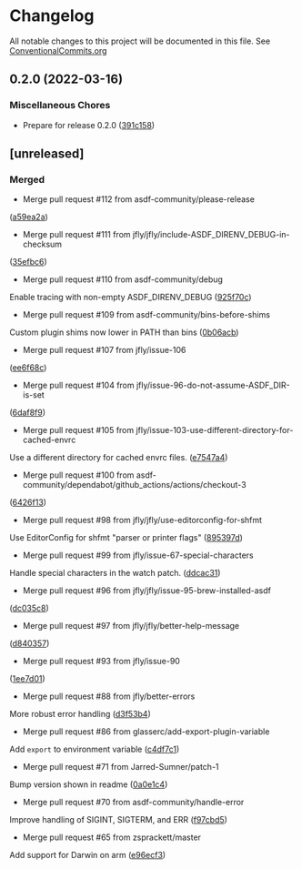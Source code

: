# Changelog

All notable changes to this project will be documented in this file. See [ConventionalCommits.org](https://www.conventionalcommits.org/en/v1.0.0/)

## 0.2.0 (2022-03-16)


### Miscellaneous Chores

* Prepare for release 0.2.0 ([391c158](https://github.com/asdf-community/asdf-direnv/commit/391c158d168deda7b59a670919438e793e216f64))

## [unreleased]

### Merged

- Merge pull request #112 from asdf-community/please-release

 ([a59ea2a](a59ea2a37ff23732d70e3969ed81775daa4b4082))

- Merge pull request #111 from jfly/jfly/include-ASDF_DIRENV_DEBUG-in-checksum

 ([35efbc6](35efbc6daf18d9e7592ada59d216f3a1ad76b42f))

- Merge pull request #110 from asdf-community/debug

Enable tracing with non-empty ASDF_DIRENV_DEBUG ([925f70c](925f70c293e5976b447c8e520646b79c2e745cb8))

- Merge pull request #109 from asdf-community/bins-before-shims

Custom plugin shims now lower in PATH than bins ([0b06acb](0b06acb61639fe700beaf86e5c34ade317ca7363))

- Merge pull request #107 from jfly/issue-106

 ([ee6f68c](ee6f68c07b673f756e3d48f4d116e160833f428c))

- Merge pull request #104 from jfly/issue-96-do-not-assume-ASDF_DIR-is-set

 ([6daf8f9](6daf8f90a63d130eed9803da2bfc92baae754cef))

- Merge pull request #105 from jfly/issue-103-use-different-directory-for-cached-envrc

Use a different directory for cached envrc files. ([e7547a4](e7547a489312d45b51ccdc9b41308c17a4523fb8))

- Merge pull request #100 from asdf-community/dependabot/github_actions/actions/checkout-3

 ([6426f13](6426f1336c7d06d1a12404b1df349a3ecf8d8490))

- Merge pull request #98 from jfly/jfly/use-editorconfig-for-shfmt

Use EditorConfig for shfmt "parser or printer flags" ([895397d](895397d8ac0dd44a23e1dffdce1d7c227ec7aa47))

- Merge pull request #99 from jfly/issue-67-special-characters

Handle special characters in the watch patch. ([ddcac31](ddcac31ae687e90fc72b10ef3a98e436cb00544d))

- Merge pull request #96 from jfly/jfly/issue-95-brew-installed-asdf

 ([dc035c8](dc035c8214fd106d3a59c814f2ae2110a6aa0e2d))

- Merge pull request #97 from jfly/jfly/better-help-message

 ([d840357](d840357a56e09fb75e46cbf7a441fd79247499a7))

- Merge pull request #93 from jfly/issue-90

 ([1ee7d01](1ee7d0125de1d38bd71613cb1840ddd9ce7f107f))

- Merge pull request #88 from jfly/better-errors

More robust error handling ([d3f53b4](d3f53b4bc9d8f810e7abc5cefcb30d97933af31f))

- Merge pull request #86 from glasserc/add-export-plugin-variable

Add `export` to environment variable ([c4df7c1](c4df7c1f71c3183cfab662beee656a8e4e3b5594))

- Merge pull request #71 from Jarred-Sumner/patch-1

Bump version shown in readme ([0a0e1c4](0a0e1c42f55ba8c76e5e575491234e11b4f8a58c))

- Merge pull request #70 from asdf-community/handle-error

Improve handling of SIGINT, SIGTERM, and ERR ([f97cbd5](f97cbd50593b6f92e1c59b23cf96d06cf01448db))

- Merge pull request #65 from zsprackett/master

Add support for Darwin on arm ([e96ecf3](e96ecf374cb9588c7b400f991254814e3226eefb))
